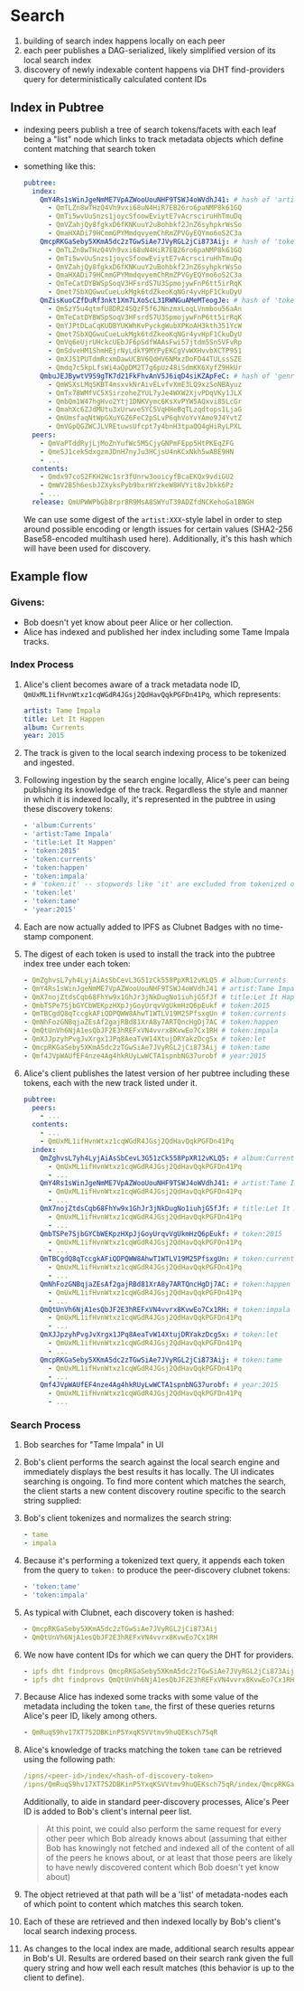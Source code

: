 # Search

1. building of search index happens locally on each peer
2. each peer publishes a DAG-serialized, likely simplified version of its local search index
2. discovery of newly indexable content happens via DHT find-providers query for deterministically calculated content IDs

## Index in Pubtree

- indexing peers publish a tree of search tokens/facets with each leaf being a "list" node which links to track metadata objects which define content matching that search token
- something like this:
  ```yaml
  pubtree:
    index:
      QmY4Rs1sWinJgeNmME7VpAZWooUouNHF9TSWJ4oWVdhJ41: # hash of 'artist:Tame Impala'
        - QmTLZn8wTHzQ4Vh9vxi68uN4HiR7EB26ro6paNMP8k61GQ
        - QmTi5wvUuSnzs1joycSfoowEviytE7vAcrsciruHhTmuDq
        - QmVZahjQy8fgkxD6fKNKuuY2uBohbkf2JnZ6syhpkrWsSo
        - QmaHXADi79HCmmGPYMmdqvyemChRmZPVGyEQYmo6oS2C3a
      QmcpRKGaSeby5XKmA5dc2zTGwSiAe7JVyRGL2jCi873Aij: # hash of 'token:tame'
        - QmTLZn8wTHzQ4Vh9vxi68uN4HiR7EB26ro6paNMP8k61GQ
        - QmTi5wvUuSnzs1joycSfoowEviytE7vAcrsciruHhTmuDq
        - QmVZahjQy8fgkxD6fKNKuuY2uBohbkf2JnZ6syhpkrWsSo
        - QmaHXADi79HCmmGPYMmdqvyemChRmZPVGyEQYmo6oS2C3a
        - QmTeCatDYBWSpSoqV3HFsrdS7U3SpmojywFnP6tt5irRqK
        - Qmet7SbXQGwuCueLukMgk6tdZkeoKqNGr4yvHpF1CkuDyU
      QmZisKuoCZfDuRf3nkt1Xm7LXoScL31RWNGuAMeMTeogJe: # hash of 'token:love'
        - QmSzY5u4qtmfU8DR24SQzF5f6JNnzmxLoqLVnmbou56aAn
        - QmTeCatDYBWSpSoqV3HFsrdS7U3SpmojywFnP6tt5irRqK
        - QmYJPtDLaCqKUDBYUKWhKvPyckgWubXPKoAH3kth351YcW
        - Qmet7SbXQGwuCueLukMgk6tdZkeoKqNGr4yvHpF1CkuDyU
        - QmVq6eUjrUHckcUEbJF6pSdfWAAsFwi57jtdm5Sn5VFvRp
        - QmSdveHM1ShmHEjrNyLdkY9MYPyEKCgVvWXHvvbXCTP951
        - QmXJS1PUTdmRcxmDawUCBV6QdHV6NMxzDoFD44TULssSZE
        - Qmdq7c5kpLfsWi4aQpDM2T7g6pUz48iSdmKK6XyfZ9HkUr
      QmbuJEJBywtV9S9gTK7d21FkFhvAnV5J6iqD4siKZApFeC: # hash of 'genre:blues'
        - QmWSXsLMqSKBT4msxvkNrAivELvfvXmE3LQ9xzSoNBAyuz
        - QmTx78WMfVC5XSirzoheZYUL7yJe4WXW2XjvPDqVKy1JLX
        - QmbQm1W47hgHvo2Ytj1DNKVymc6KsXvPYW5AQxvi85LcGr
        - QmahXc6ZJdMUtu3xUrwveSYC5VqHHeBqTLzqdtops1LjaG
        - QmUmsfaqNtWpGXuYGZ6FeC2pSLvP6qhVoYvYAmo9J4YvtZ
        - QmVGpQGZWCJLVREtuwsUfcpt7y4bnH3tpaQQ4gHiRyLPXL
    peers:
      - QmVaPTddRyjLjMoZnYufWc5M5CjyGNPmFEpp5HtPKEqZFG
      - QmeSJ1cekSdxgzmJDnH7nyJu3HCjsU4nKCxNkh5wABE9HN
      - ...
    contents:
      - Qmdx97coS2FKH2Wc1sr3fUnrw3ooicyfBcaEKQx9vdiGU2
      - QmWV2B5h6esbJZXyksPyb9bxrHYzkeW8HVYit8vJbkk6Pz
      - ...
    release: QmUPWWPbGb8rpr8R9MsA8SWYuT39ADZfdNCKehoGa1BNGH
  ```

  We can use some digest of the `artist:XXX`-style label in order to step around possible encoding or length issues for certain values (SHA2-256 Base58-encoded multihash used here). Additionally, it's this hash which will have been used for discovery.


## Example flow

### Givens:
  - Bob doesn't yet know about peer Alice or her collection.
  - Alice has indexed and published her index including some Tame Impala tracks.

### Index Process

1. Alice's client becomes aware of a track metadata node ID, `QmUxML1ifHvnWtxz1cqWGdR4JGsj2QdHavQqkPGFDn41Pq`, which represents:
    ```yaml
    artist: Tame Impala
    title: Let It Happen
    album: Currents
    year: 2015
    ```

2. The track is given to the local search indexing process to be tokenized and ingested.

3. Following ingestion by the search engine locally, Alice's peer can being publishing its knowledge of the track. Regardless the style and manner in which it is indexed locally, it's represented in the pubtree in using these discovery tokens:

    ```yaml
    - 'album:Currents'
    - 'artist:Tame Impala'
    - 'title:Let It Happen'
    - 'token:2015'
    - 'token:currents'
    - 'token:happen'
    - 'token:impala'
    - # 'token:it' -- stopwords like 'it' are excluded from tokenized output
    - 'token:let'
    - 'token:tame'
    - 'year:2015'
    ```

4. Each are now actually added to IPFS as Clubnet Badges with no time-stamp component.

5. The digest of each token is used to install the track into the pubtree index tree under each token:

    ```yaml
    - QmZghvsL7yh4LyjAiAsSbCevL3G51zCk558PpXR12vKLQ5 # album:Currents
    - QmY4Rs1sWinJgeNmME7VpAZWooUouNHF9TSWJ4oWVdhJ41 # artist:Tame Impala
    - QmX7nojZtdsCqb68FhYw9x1GhJr3jNkDugNo1iuhjG5fJf # title:Let It Happen
    - QmbTSPe7SjbGYCbWEKpzHXpJjGoyUrqvVgUkmHzQ6pEukf # token:2015
    - QmTBCgdQ8qTccgkAFiQDPQWW8AhwT1WTLV19M25PfsxgUn # token:currents
    - QmNhFozGNBqjaZEsAf2gajRBd81XrA8y7ARTQncHgDj7AC # token:happen
    - QmQtUnVh6NjA1esQbJF2E3hREFxVN4vvrx8KvwEo7Cx1RH # token:impala
    - QmXJJpzyhPvgJvXrgx1JPq8AeaTvW14XtujDRYakzDcgSx # token:let
    - QmcpRKGaSeby5XKmA5dc2zTGwSiAe7JVyRGL2jCi873Aij # token:tame
    - Qmf4JVpWAUfEF4nze4Ag4hkRUyLwWCTA1spnbNG37urobf # year:2015
    ```

6. Alice's client publishes the latest version of her pubtree including these tokens, each with the new track listed under it.

    ```yaml
    pubtree:
      peers:
        - ...
      contents:
        - ...
        - QmUxML1ifHvnWtxz1cqWGdR4JGsj2QdHavQqkPGFDn41Pq
      index:
        QmZghvsL7yh4LyjAiAsSbCevL3G51zCk558PpXR12vKLQ5: # album:Currents
          - QmUxML1ifHvnWtxz1cqWGdR4JGsj2QdHavQqkPGFDn41Pq
          - ...
        QmY4Rs1sWinJgeNmME7VpAZWooUouNHF9TSWJ4oWVdhJ41: # artist:Tame Impala
          - QmUxML1ifHvnWtxz1cqWGdR4JGsj2QdHavQqkPGFDn41Pq
          - ...
        QmX7nojZtdsCqb68FhYw9x1GhJr3jNkDugNo1iuhjG5fJf: # title:Let It Happen
          - QmUxML1ifHvnWtxz1cqWGdR4JGsj2QdHavQqkPGFDn41Pq
          - ...
        QmbTSPe7SjbGYCbWEKpzHXpJjGoyUrqvVgUkmHzQ6pEukf: # token:2015
          - QmUxML1ifHvnWtxz1cqWGdR4JGsj2QdHavQqkPGFDn41Pq
          - ...
        QmTBCgdQ8qTccgkAFiQDPQWW8AhwT1WTLV19M25PfsxgUn: # token:currents
          - QmUxML1ifHvnWtxz1cqWGdR4JGsj2QdHavQqkPGFDn41Pq
          - ...
        QmNhFozGNBqjaZEsAf2gajRBd81XrA8y7ARTQncHgDj7AC: # token:happen
          - QmUxML1ifHvnWtxz1cqWGdR4JGsj2QdHavQqkPGFDn41Pq
          - ...
        QmQtUnVh6NjA1esQbJF2E3hREFxVN4vvrx8KvwEo7Cx1RH: # token:impala
          - QmUxML1ifHvnWtxz1cqWGdR4JGsj2QdHavQqkPGFDn41Pq
          - ...
        QmXJJpzyhPvgJvXrgx1JPq8AeaTvW14XtujDRYakzDcgSx: # token:let
          - QmUxML1ifHvnWtxz1cqWGdR4JGsj2QdHavQqkPGFDn41Pq
          - ...
        QmcpRKGaSeby5XKmA5dc2zTGwSiAe7JVyRGL2jCi873Aij: # token:tame
          - QmUxML1ifHvnWtxz1cqWGdR4JGsj2QdHavQqkPGFDn41Pq
          - ...
        Qmf4JVpWAUfEF4nze4Ag4hkRUyLwWCTA1spnbNG37urobf: # year:2015
          - QmUxML1ifHvnWtxz1cqWGdR4JGsj2QdHavQqkPGFDn41Pq
          - ...
    ```

### Search Process

1. Bob searches for "Tame Impala" in UI

2. Bob's client performs the search against the local search engine and immediately displays the best results it has locally. The UI indicates searching is ongoing. To find more content which matches the search, the client starts a new content discovery routine specific to the search string supplied:

2. Bob's client tokenizes and normalizes the search string:
    ```yaml
    - tame
    - impala
    ```

3. Because it's performing a tokenized text query, it appends each token from the query to `token:` to produce the peer-discovery clubnet tokens:
    ```yaml
    - 'token:tame'
    - 'token:impala'
    ```

4. As typical with Clubnet, each discovery token is hashed:
    ```yaml
    - QmcpRKGaSeby5XKmA5dc2zTGwSiAe7JVyRGL2jCi873Aij
    - QmQtUnVh6NjA1esQbJF2E3hREFxVN4vvrx8KvwEo7Cx1RH
    ```

5. We now have content IDs for which we can query the DHT for providers.
    ```yaml
    - ipfs dht findprovs QmcpRKGaSeby5XKmA5dc2zTGwSiAe7JVyRGL2jCi873Aij
    - ipfs dht findprovs QmQtUnVh6NjA1esQbJF2E3hREFxVN4vvrx8KvwEo7Cx1RH
    ```

6. Because Alice has indexed some tracks with some value of the metadata including the token `tame`, the first of these queries returns Alice's peer ID, likely among others.
    ```yaml
    - QmRuqS9hv17XT752DBKinP5YxqKSVVtmv9huQEKsch75qR
    ```

7. Alice's knowledge of tracks matching the token `tame` can be retrieved using the following path:

    ```yaml
    /ipns/<peer-id>/index/<hash-of-discovery-token>
    /ipns/QmRuqS9hv17XT752DBKinP5YxqKSVVtmv9huQEKsch75qR/index/QmcpRKGaSeby5XKmA5dc2zTGwSiAe7JVyRGL2jCi873Aij
    ```

    Additionally, to aide in standard peer-discovery processes, Alice's Peer ID is added to Bob's client's internal peer list.

    > At this point, we could also perform the same request for every other peer which Bob already knows about (assuming that either Bob has knowingly not fetched and indexed all of the content of all of the peers he knows about, or at least that those peers are likely to have newly discovered content which Bob doesn't yet know about)

8. The object retrieved at that path will be a 'list' of metadata-nodes each of which point to content which matches this search token.

9. Each of these are retrieved and then indexed locally by Bob's client's local search indexing process.

10. As changes to the local index are made, additional search results appear in Bob's UI. Results are ordered based on their search rank given the full query string and how well each result matches (this behavior is up to the client to define).
